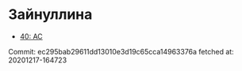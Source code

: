 # Зайнуллина
- [40: AC](40.md)

Commit: ec295bab29611dd13010e3d19c65cca14963376a
 fetched at: 20201217-164723
